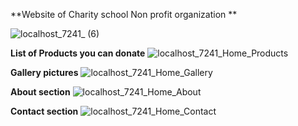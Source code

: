 
**Website of Charity school Non profit organization **

![localhost_7241_ (6)](https://user-images.githubusercontent.com/40075569/207021869-78a09582-1f1b-4095-b518-981c2be09c8b.png)





**List of Products you can donate**
![localhost_7241_Home_Products](https://user-images.githubusercontent.com/40075569/207021903-a0237e56-1564-4953-952a-c4dbe7cd8a7f.png)




**Gallery pictures**
![localhost_7241_Home_Gallery](https://user-images.githubusercontent.com/40075569/207021912-abe143b2-8bb8-45da-a8a4-10fcc502598e.png)


**About section**
![localhost_7241_Home_About](https://user-images.githubusercontent.com/40075569/207021920-fca064f8-4d97-454e-bdd0-6c0ad9e2b3ec.png)


**Contact section**
![localhost_7241_Home_Contact](https://user-images.githubusercontent.com/40075569/207021939-b048e88e-e195-456b-beff-5bf002470e95.png)
